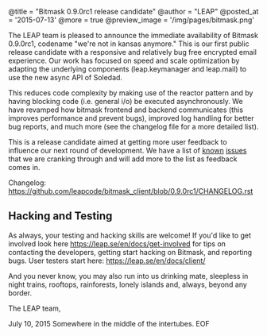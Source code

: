 @title = "Bitmask 0.9.0rc1 release candidate"
@author = "LEAP"
@posted_at = '2015-07-13'
@more = true
@preview_image = '/img/pages/bitmask.png'

The LEAP team is pleased to announce the immediate  availability of Bitmask 0.9.0rc1, codename "we're not in kansas anymore." This is our first public release candidate with a responsive and relatively bug free encrypted email experience. Our work has focused on speed and scale optimization by adapting the underlying components (leap.keymanager and leap.mail) to use the new async API of Soledad.

This reduces code complexity by making use of the reactor pattern and by having blocking code (i.e. general i/o) be executed asynchronously. We have revamped how bitmask frontend and backend communicates (this improves performance and prevent bugs), improved log handling for better bug reports, and much more (see the changelog file for a more detailed list).

This is a release candidate aimed at getting more user feedback to influence our next round of development. We have a list of [known](https://leap.se/code/versions/161) [issues](https://leap.se/en/docs/client/known-issues) that we are cranking through and will add more to the list as feedback comes in.

Changelog: https://github.com/leapcode/bitmask_client/blob/0.9.0rc1/CHANGELOG.rst

Hacking and Testing
-----------------------

As always, your testing and hacking skills are welcome! If you'd like to get involved look here https://leap.se/en/docs/get-involved for tips on contacting the developers, getting start hacking on Bitmask, and reporting bugs.  User testers start here: https://leap.se/en/docs/client/

And you never know, you may also run into us drinking mate, sleepless in night trains, rooftops, rainforests, lonely islands and, always, beyond any border.

The LEAP team,

July 10, 2015
Somewhere in the middle of the intertubes.
EOF
